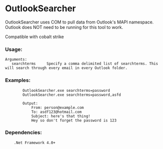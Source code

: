 ﻿# OutlookSearcher

OutlookSearcher uses COM to pull data from Outlook's MAPI namespace. Outlook does NOT need to be running for this tool to work.

Compatible with cobalt strike

### Usage:
    Arguments:
       searchterms     Specify a comma delimited list of searchterms. This will search through every email in every Outlook folder.

### Examples:
            OutlookSearcher.exe searchterms=password
            OutlookSearcher.exe searchterms=password,asfd
            
            Output:
                From: person@example.com
                To: asdf123@hotmail.com
                Subject: here's that thing!
                Hey so don't forget the password is 123

### Dependencies:
        .Net Framework 4.0+